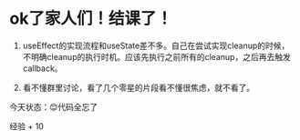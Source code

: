 # ok了家人们！结课了！

1. useEffect的实现流程和useState差不多。自己在尝试实现cleanup的时候，不明确cleanup的执行时机。应该先执行之前所有的cleanup，之后再去触发callback。

2. 看不懂群里讨论，看了几个零星的片段看不懂很焦虑，就不看了。

今天状态：😊代码全忘了

经验 + 10

